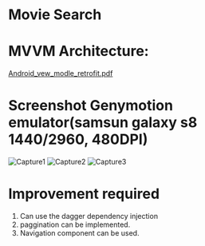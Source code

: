 # Movie Search 

# MVVM Architecture:
[Android_vew_modle_retrofit.pdf](https://github.com/sdubey0201/Sunil-MovieSearch/files/4806395/Android_vew_modle_retrofit.pdf)

# Screenshot Genymotion emulator(samsun galaxy s8 1440/2960, 480DPI)
![Capture1](https://user-images.githubusercontent.com/3539883/85173043-f7761580-b28f-11ea-857b-5812dc14eacd.PNG)
![Capture2](https://user-images.githubusercontent.com/3539883/85173058-fc3ac980-b28f-11ea-9f5a-fe855f8429b9.PNG)
![Capture3](https://user-images.githubusercontent.com/3539883/85173059-fe048d00-b28f-11ea-86aa-56a8c98c7b6d.PNG)


# Improvement required
1. Can use the dagger dependency injection
2. paggination can be implemented. 
3. Navigation component can be used. 
